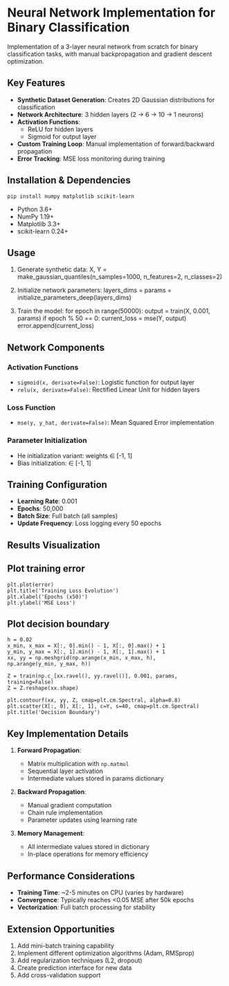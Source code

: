 # Neural Network Implementation for Binary Classification

Implementation of a 3-layer neural network from scratch for binary classification tasks, with manual backpropagation and gradient descent optimization.

## Key Features
- **Synthetic Dataset Generation**: Creates 2D Gaussian distributions for classification
- **Network Architecture**: 3 hidden layers (2 → 6 → 10 → 1 neurons)
- **Activation Functions**: 
  - ReLU for hidden layers
  - Sigmoid for output layer
- **Custom Training Loop**: Manual implementation of forward/backward propagation
- **Error Tracking**: MSE loss monitoring during training

## Installation & Dependencies
    pip install numpy matplotlib scikit-learn


- Python 3.6+
- NumPy 1.19+
- Matplotlib 3.3+
- scikit-learn 0.24+

## Usage
1. Generate synthetic data:
    X, Y = make_gaussian_quantiles(n_samples=1000, n_features=2, n_classes=2)



2. Initialize network parameters:
    layers_dims =
    params = initialize_parameters_deep(layers_dims)



3. Train the model:
    for epoch in range(50000):
    output = train(X, 0.001, params)
    if epoch % 50 == 0:
    current_loss = mse(Y, output)
    error.append(current_loss)



## Network Components
### Activation Functions
- `sigmoid(x, derivate=False)`: Logistic function for output layer
- `relu(x, derivate=False)`: Rectified Linear Unit for hidden layers

### Loss Function
- `mse(y, y_hat, derivate=False)`: Mean Squared Error implementation

### Parameter Initialization
- He initialization variant: weights ∈ [-1, 1]
- Bias initialization: ∈ [-1, 1]

## Training Configuration
- **Learning Rate**: 0.001
- **Epochs**: 50,000
- **Batch Size**: Full batch (all samples)
- **Update Frequency**: Loss logging every 50 epochs

## Results Visualization
## Plot training error
    plt.plot(error)
    plt.title('Training Loss Evolution')
    plt.xlabel('Epochs (x50)')
    plt.ylabel('MSE Loss')

## Plot decision boundary
    h = 0.02
    x_min, x_max = X[:, 0].min() - 1, X[:, 0].max() + 1
    y_min, y_max = X[:, 1].min() - 1, X[:, 1].max() + 1
    xx, yy = np.meshgrid(np.arange(x_min, x_max, h),
    np.arange(y_min, y_max, h))

    Z = train(np.c_[xx.ravel(), yy.ravel()], 0.001, params, training=False)
    Z = Z.reshape(xx.shape)

    plt.contourf(xx, yy, Z, cmap=plt.cm.Spectral, alpha=0.8)
    plt.scatter(X[:, 0], X[:, 1], c=Y, s=40, cmap=plt.cm.Spectral)
    plt.title('Decision Boundary')


## Key Implementation Details
1. **Forward Propagation**:
   - Matrix multiplication with `np.matmul`
   - Sequential layer activation
   - Intermediate values stored in params dictionary

2. **Backward Propagation**:
   - Manual gradient computation
   - Chain rule implementation
   - Parameter updates using learning rate

3. **Memory Management**:
   - All intermediate values stored in dictionary
   - In-place operations for memory efficiency

## Performance Considerations
- **Training Time**: ~2-5 minutes on CPU (varies by hardware)
- **Convergence**: Typically reaches <0.05 MSE after 50k epochs
- **Vectorization**: Full batch processing for stability

## Extension Opportunities
1. Add mini-batch training capability
2. Implement different optimization algorithms (Adam, RMSprop)
3. Add regularization techniques (L2, dropout)
4. Create prediction interface for new data
5. Add cross-validation support
